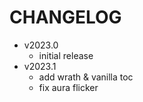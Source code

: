 # CHANGELOG

- v2023.0
  - initial release
- v2023.1
  - add wrath & vanilla toc
  - fix aura flicker
